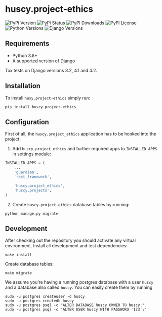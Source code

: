 huscy.project-ethics
======

![PyPi Version](https://img.shields.io/pypi/v/huscy-project-ethics.svg)
![PyPi Status](https://img.shields.io/pypi/status/huscy-project-ethics)
![PyPI Downloads](https://img.shields.io/pypi/dm/huscy-project-ethics)
![PyPI License](https://img.shields.io/pypi/l/huscy-project-ethics?color=yellow)
![Python Versions](https://img.shields.io/pypi/pyversions/huscy-project-ethics.svg)
![Django Versions](https://img.shields.io/pypi/djversions/huscy-project-ethics)



Requirements
------

- Python 3.8+
- A supported version of Django

Tox tests on Django versions 3.2, 4.1 and 4.2.



Installation
------

To install `husy.project-ethics` simply run:
```
pip install huscy.project-ethics
```



Configuration
------

First of all, the `huscy.project_ethics` application has to be hooked into the project.

1. Add `huscy.project_ethics` and further required apps to `INSTALLED_APPS` in settings module:

```python
INSTALLED_APPS = (
    ...
    'guardian',
    'rest_framework',

    'huscy.project_ethics',
    'huscy.projects',
)
```

2. Create `huscy.project-ethics` database tables by running:

```
python manage.py migrate
```



Development
------

After checking out the repository you should activate any virtual environment.
Install all development and test dependencies:

```
make install
```

Create database tables:

```
make migrate
```

We assume you're having a running postgres database with a user `huscy` and a database also called `huscy`.
You can easily create them by running

```
sudo -u postgres createuser -d huscy
sudo -u postgres createdb huscy
sudo -u postgres psql -c "ALTER DATABASE huscy OWNER TO huscy;"
sudo -u postgres psql -c "ALTER USER huscy WITH PASSWORD '123';"
```
